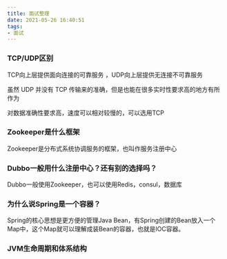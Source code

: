 ```yaml
---
title: 面试整理
date: 2021-05-26 16:40:51
tags:
- 面试
---
```


### TCP/UDP区别

TCP向上层提供面向连接的可靠服务 ，UDP向上层提供无连接不可靠服务

虽然 UDP 并没有 TCP 传输来的准确，但是也能在很多实时性要求高的地方有所作为

对数据准确性要求高，速度可以相对较慢的，可以选用TCP

### Zookeeper是什么框架

Zookeeper是分布式系统协调服务的框架，也叫作服务注册中心

### Dubbo一般用什么注册中心？还有别的选择吗？

Dubbo一般使用Zookeeper，也可以使用Redis，consul，数据库

### 为什么说Spring是一个容器？

Spring的核心思想是更方便的管理Java Bean，有Spring创建的Bean放入一个Map中，这个Map就可以理解成装Bean的容器，也就是IOC容器。

### JVM生命周期和体系结构

